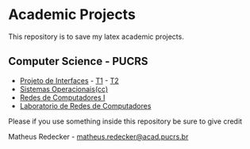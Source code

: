 # Academic Projects

This repository is to save my latex academic projects.

## Computer Science - PUCRS

- [Projeto de Interfaces](interface) - [T1](interface/t1)
				     - [T2](interface/t2)
- [Sistemas Operacionais(cc)](sisop)
- [Redes de Computadores I](redesI)
- [Laboratorio de Redes de Computadores](labredes)

Please if you use something inside this repository be sure to give credit

Matheus Redecker - matheus.redecker@acad.pucrs.br
